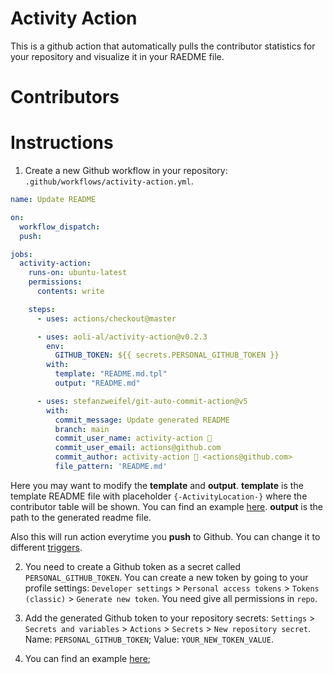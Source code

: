 # Activity Action

This is a github action that automatically pulls the contributor statistics for your repository
and visualize it in your RAEDME file.

# Contributors


# Instructions

1. Create a new Github workflow in your repository: `.github/workflows/activity-action.yml`.

```yml
name: Update README

on:
  workflow_dispatch:
  push:

jobs:
  activity-action:
    runs-on: ubuntu-latest
    permissions:
      contents: write

    steps:
      - uses: actions/checkout@master

      - uses: aoli-al/activity-action@v0.2.3
        env:
          GITHUB_TOKEN: ${{ secrets.PERSONAL_GITHUB_TOKEN }}
        with:
          template: "README.md.tpl"
          output: "README.md"

      - uses: stefanzweifel/git-auto-commit-action@v5
        with:
          commit_message: Update generated README
          branch: main
          commit_user_name: activity-action 🤖
          commit_user_email: actions@github.com
          commit_author: activity-action 🤖 <actions@github.com>
          file_pattern: 'README.md'
```

Here you may want to modify the **template** and **output**. **template** is the template README file with placeholder <code>{-Activity<foo></foo>Location-}</code> where the contributor table will be shown. You can find an example [here](https://github.com/aoli-al/activity-action-example/blob/main/README.md.tpl). **output** is the path to the generated readme file.

Also this will run action everytime you **push** to Github. You can change it to different [triggers](https://docs.github.com/en/actions/using-workflows/workflow-syntax-for-github-actions#on).

2. You need to create a Github token as a secret called `PERSONAL_GITHUB_TOKEN`. You can create a new token by going to your profile settings: `Developer settings` > `Personal access tokens` > `Tokens (classic)` > `Generate new token`. You need give all permissions in `repo`.

3. Add the generated Github token to your repository secrets: `Settings` > `Secrets and variables` > `Actions` > `Secrets` > `New repository secret`. Name: `PERSONAL_GITHUB_TOKEN`; Value: `YOUR_NEW_TOKEN_VALUE`.

4. You can find an example [here](https://github.com/aoli-al/activity-action-example);